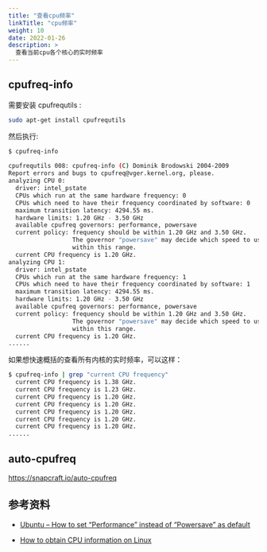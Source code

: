 ```yaml
---
title: "查看cpu频率"
linkTitle: "cpu频率"
weight: 10
date: 2022-01-26
description: >
  查看当前cpu各个核心的实时频率
---
```


## cpufreq-info

需要安装 cpufrequtils : 

```bash
sudo apt-get install cpufrequtils
```

然后执行:

```bash
$ cpufreq-info
                  
cpufrequtils 008: cpufreq-info (C) Dominik Brodowski 2004-2009
Report errors and bugs to cpufreq@vger.kernel.org, please.
analyzing CPU 0:
  driver: intel_pstate
  CPUs which run at the same hardware frequency: 0
  CPUs which need to have their frequency coordinated by software: 0
  maximum transition latency: 4294.55 ms.
  hardware limits: 1.20 GHz - 3.50 GHz
  available cpufreq governors: performance, powersave
  current policy: frequency should be within 1.20 GHz and 3.50 GHz.
                  The governor "powersave" may decide which speed to use
                  within this range.
  current CPU frequency is 1.20 GHz.
analyzing CPU 1:
  driver: intel_pstate
  CPUs which run at the same hardware frequency: 1
  CPUs which need to have their frequency coordinated by software: 1
  maximum transition latency: 4294.55 ms.
  hardware limits: 1.20 GHz - 3.50 GHz
  available cpufreq governors: performance, powersave
  current policy: frequency should be within 1.20 GHz and 3.50 GHz.
                  The governor "powersave" may decide which speed to use
                  within this range.
  current CPU frequency is 1.20 GHz.
......
```

如果想快速概括的查看所有内核的实时频率，可以这样：

```bash
$ cpufreq-info | grep "current CPU frequency"
  current CPU frequency is 1.38 GHz.
  current CPU frequency is 1.23 GHz.
  current CPU frequency is 1.20 GHz.
  current CPU frequency is 1.20 GHz.
  current CPU frequency is 1.20 GHz.
  current CPU frequency is 1.20 GHz.
  current CPU frequency is 1.20 GHz.
......
```

## auto-cpufreq

https://snapcraft.io/auto-cpufreq

## 参考资料

- [Ubuntu – How to set “Performance” instead of “Powersave” as default](https://itectec.com/ubuntu/ubuntu-how-to-set-performance-instead-of-powersave-as-default/)

- [How to obtain CPU information on Linux](https://linuxconfig.org/how-to-obtain-cpu-information-on-linux)